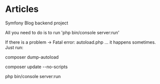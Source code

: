 # Articles
Symfony Blog backend project

All you need to do is to run 'php bin/console server:run'

If there is a problem -> Fatal error: autoload.php ... it happens sometimes.
Just run: 

composer dump-autoload

composer update --no-scripts

php bin/console server:run
